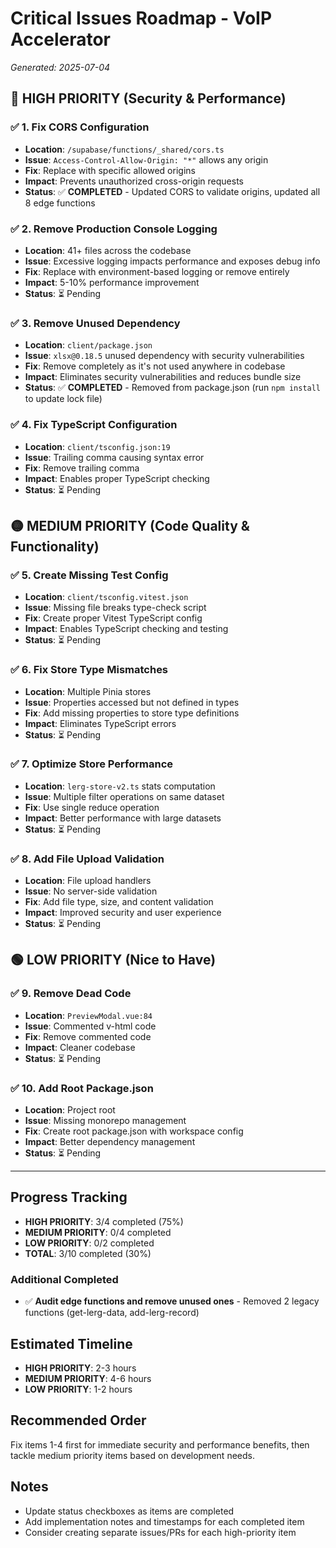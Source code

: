 # Critical Issues Roadmap - VoIP Accelerator

*Generated: 2025-07-04*

## 🚨 **HIGH PRIORITY** (Security & Performance)

### ✅ 1. **Fix CORS Configuration** 
- **Location**: `/supabase/functions/_shared/cors.ts`
- **Issue**: `Access-Control-Allow-Origin: "*"` allows any origin
- **Fix**: Replace with specific allowed origins
- **Impact**: Prevents unauthorized cross-origin requests
- **Status**: ✅ **COMPLETED** - Updated CORS to validate origins, updated all 8 edge functions

### ✅ 2. **Remove Production Console Logging**
- **Location**: 41+ files across the codebase
- **Issue**: Excessive logging impacts performance and exposes debug info
- **Fix**: Replace with environment-based logging or remove entirely
- **Impact**: 5-10% performance improvement
- **Status**: ⏳ Pending

### ✅ 3. **Remove Unused Dependency**
- **Location**: `client/package.json`
- **Issue**: `xlsx@0.18.5` unused dependency with security vulnerabilities
- **Fix**: Remove completely as it's not used anywhere in codebase
- **Impact**: Eliminates security vulnerabilities and reduces bundle size
- **Status**: ✅ **COMPLETED** - Removed from package.json (run `npm install` to update lock file)

### ✅ 4. **Fix TypeScript Configuration**
- **Location**: `client/tsconfig.json:19`
- **Issue**: Trailing comma causing syntax error
- **Fix**: Remove trailing comma
- **Impact**: Enables proper TypeScript checking
- **Status**: ⏳ Pending

## 🟡 **MEDIUM PRIORITY** (Code Quality & Functionality)

### ✅ 5. **Create Missing Test Config**
- **Location**: `client/tsconfig.vitest.json`
- **Issue**: Missing file breaks type-check script
- **Fix**: Create proper Vitest TypeScript config
- **Impact**: Enables TypeScript checking and testing
- **Status**: ⏳ Pending

### ✅ 6. **Fix Store Type Mismatches**
- **Location**: Multiple Pinia stores
- **Issue**: Properties accessed but not defined in types
- **Fix**: Add missing properties to store type definitions
- **Impact**: Eliminates TypeScript errors
- **Status**: ⏳ Pending

### ✅ 7. **Optimize Store Performance**
- **Location**: `lerg-store-v2.ts` stats computation
- **Issue**: Multiple filter operations on same dataset
- **Fix**: Use single reduce operation
- **Impact**: Better performance with large datasets
- **Status**: ⏳ Pending

### ✅ 8. **Add File Upload Validation**
- **Location**: File upload handlers
- **Issue**: No server-side validation
- **Fix**: Add file type, size, and content validation
- **Impact**: Improved security and user experience
- **Status**: ⏳ Pending

## 🟢 **LOW PRIORITY** (Nice to Have)

### ✅ 9. **Remove Dead Code**
- **Location**: `PreviewModal.vue:84`
- **Issue**: Commented v-html code
- **Fix**: Remove commented code
- **Impact**: Cleaner codebase
- **Status**: ⏳ Pending

### ✅ 10. **Add Root Package.json**
- **Location**: Project root
- **Issue**: Missing monorepo management
- **Fix**: Create root package.json with workspace config
- **Impact**: Better dependency management
- **Status**: ⏳ Pending

---

## **Progress Tracking**

- **HIGH PRIORITY**: 3/4 completed (75%)
- **MEDIUM PRIORITY**: 0/4 completed  
- **LOW PRIORITY**: 0/2 completed
- **TOTAL**: 3/10 completed (30%)

### **Additional Completed**
- ✅ **Audit edge functions and remove unused ones** - Removed 2 legacy functions (get-lerg-data, add-lerg-record)

## **Estimated Timeline**
- **HIGH PRIORITY**: 2-3 hours
- **MEDIUM PRIORITY**: 4-6 hours  
- **LOW PRIORITY**: 1-2 hours

## **Recommended Order**
Fix items 1-4 first for immediate security and performance benefits, then tackle medium priority items based on development needs.

## **Notes**
- Update status checkboxes as items are completed
- Add implementation notes and timestamps for each completed item
- Consider creating separate issues/PRs for each high-priority item